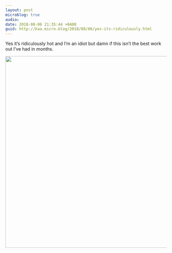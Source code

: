 ```yaml
---
layout: post
microblog: true
audio: 
date: 2018-08-06 21:35:44 +0400
guid: http://kaa.micro.blog/2018/08/06/yes-its-ridiculously.html
---
```

Yes it’s ridiculously hot and I’m an idiot but damn if this isn’t the best work out I’ve had in months.

<img src="https://www.kaa.bz/uploads/2018/153b722477.jpg" width="600" height="600" />
